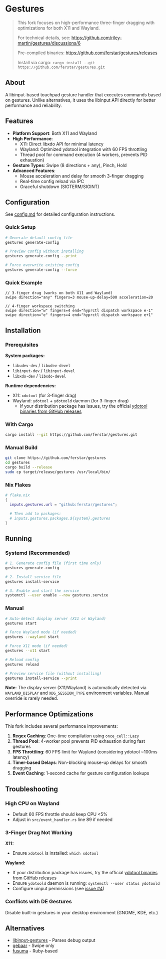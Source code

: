 # Gestures

> This fork focuses on high-performance three-finger dragging with optimizations for both X11 and Wayland.
>
> For technical details, see: https://github.com/riley-martin/gestures/discussions/6
>
> Pre-compiled binaries: https://github.com/ferstar/gestures/releases
>
> Install via cargo: `cargo install --git https://github.com/ferstar/gestures.git`

## About
A libinput-based touchpad gesture handler that executes commands based on gestures.
Unlike alternatives, it uses the libinput API directly for better performance and reliability.

## Features
- **Platform Support**: Both X11 and Wayland
- **High Performance**:
  - X11: Direct libxdo API for minimal latency
  - Wayland: Optimized ydotool integration with 60 FPS throttling
  - Thread pool for command execution (4 workers, prevents PID exhaustion)
- **Gesture Types**: Swipe (8 directions + any), Pinch, Hold
- **Advanced Features**:
  - Mouse acceleration and delay for smooth 3-finger dragging
  - Real-time config reload via IPC
  - Graceful shutdown (SIGTERM/SIGINT)

## Configuration
See [config.md](./config.md) for detailed configuration instructions.

### Quick Setup
```bash
# Generate default config file
gestures generate-config

# Preview config without installing
gestures generate-config --print

# Force overwrite existing config
gestures generate-config --force
```

### Quick Example
```kdl
// 3-finger drag (works on both X11 and Wayland)
swipe direction="any" fingers=3 mouse-up-delay=500 acceleration=20

// 4-finger workspace switching
swipe direction="w" fingers=4 end="hyprctl dispatch workspace e-1"
swipe direction="e" fingers=4 end="hyprctl dispatch workspace e+1"
```

## Installation

### Prerequisites
**System packages:**
- `libudev-dev` / `libudev-devel`
- `libinput-dev` / `libinput-devel`
- `libxdo-dev` / `libxdo-devel`

**Runtime dependencies:**
- X11: `xdotool` (for 3-finger drag)
- Wayland: `ydotool` + `ydotoold` daemon (for 3-finger drag)
  - If your distribution package has issues, try the official [ydotool binaries from GitHub releases](https://github.com/ReimuNotMoe/ydotool/releases)

### With Cargo
```bash
cargo install --git https://github.com/ferstar/gestures.git
```

### Manual Build
```bash
git clone https://github.com/ferstar/gestures
cd gestures
cargo build --release
sudo cp target/release/gestures /usr/local/bin/
```

### Nix Flakes
```nix
# flake.nix
{
  inputs.gestures.url = "github:ferstar/gestures";

  # Then add to packages:
  # inputs.gestures.packages.${system}.gestures
}
```

## Running

### Systemd (Recommended)
```bash
# 1. Generate config file (first time only)
gestures generate-config

# 2. Install service file
gestures install-service

# 3. Enable and start the service
systemctl --user enable --now gestures.service
```

### Manual
```bash
# Auto-detect display server (X11 or Wayland)
gestures start

# Force Wayland mode (if needed)
gestures --wayland start

# Force X11 mode (if needed)
gestures --x11 start

# Reload config
gestures reload

# Preview service file (without installing)
gestures install-service --print
```

**Note**: The display server (X11/Wayland) is automatically detected via `WAYLAND_DISPLAY` and `XDG_SESSION_TYPE` environment variables. Manual override is rarely needed.

## Performance Optimizations

This fork includes several performance improvements:

1. **Regex Caching**: One-time compilation using `once_cell::Lazy`
2. **Thread Pool**: 4-worker pool prevents PID exhaustion during fast gestures
3. **FPS Throttling**: 60 FPS limit for Wayland (considering ydotool ~100ms latency)
4. **Timer-based Delays**: Non-blocking mouse-up delays for smooth dragging
5. **Event Caching**: 1-second cache for gesture configuration lookups

## Troubleshooting

### High CPU on Wayland
- Default 60 FPS throttle should keep CPU <5%
- Adjust in `src/event_handler.rs` line 89 if needed

### 3-Finger Drag Not Working
**X11:**
- Ensure `xdotool` is installed: `which xdotool`

**Wayland:**
- If your distribution package has issues, try the official [ydotool binaries from GitHub releases](https://github.com/ReimuNotMoe/ydotool/releases)
- Ensure `ydotoold` daemon is running: `systemctl --user status ydotoold`
- Configure uinput permissions (see [issue #4](https://github.com/ferstar/gestures/issues/4))

### Conflicts with DE Gestures
Disable built-in gestures in your desktop environment (GNOME, KDE, etc.)

## Alternatives
- [libinput-gestures](https://github.com/bulletmark/libinput-gestures) - Parses debug output
- [gebaar](https://github.com/Coffee2CodeNL/gebaar-libinput) - Swipe only
- [fusuma](https://github.com/iberianpig/fusuma) - Ruby-based
